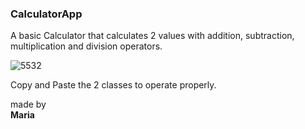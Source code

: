  ### CalculatorApp
 <p>A basic Calculator that calculates 2 values with addition, subtraction, multiplication and division operators.</p>

![5532](https://github.com/monocat-neko/calculatorApp/assets/129681589/5e357096-c203-417a-be2f-5306fe616e5c)

<p> Copy and Paste the 2 classes to operate properly.</p>

made by</br>
**Maria**
